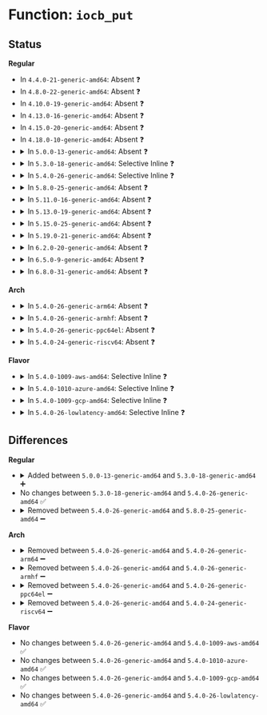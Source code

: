 # Function: <code>iocb_put</code>

## Status
<b>Regular</b>
<ul>
<li>
In <code>4.4.0-21-generic-amd64</code>: Absent ❓
</li>
<li>
In <code>4.8.0-22-generic-amd64</code>: Absent ❓
</li>
<li>
In <code>4.10.0-19-generic-amd64</code>: Absent ❓
</li>
<li>
In <code>4.13.0-16-generic-amd64</code>: Absent ❓
</li>
<li>
In <code>4.15.0-20-generic-amd64</code>: Absent ❓
</li>
<li>
In <code>4.18.0-10-generic-amd64</code>: Absent ❓
</li>
<li>
<details>
<summary>In <code>5.0.0-13-generic-amd64</code>: Absent ❓</summary>

```json
{
  "name": "iocb_put",
  "collision_type": "Unique Static",
  "inline_type": "Full",
  "funcs": [
    {
      "addr": 18446744071582029468,
      "name": "iocb_put",
      "external": false,
      "loc": "fs/aio.c:1070",
      "file": "fs/aio.c",
      "inline": "declared, inlined",
      "caller_inline": [
        "fs/aio.c:io_submit_one",
        "fs/aio.c:io_submit_one",
        "fs/aio.c:aio_complete"
      ],
      "caller_func": []
    }
  ],
  "symbols": []
}
```
</details>
</li>
<li>
<details>
<summary>In <code>5.3.0-18-generic-amd64</code>: Selective Inline ❓</summary>

```c
void iocb_put(struct aio_kiocb * iocb)
```

```json
{
  "name": "iocb_put",
  "collision_type": "Unique Static",
  "inline_type": "Selective",
  "funcs": [
    {
      "addr": 18446744071582168529,
      "name": "iocb_put",
      "external": false,
      "loc": "fs/aio.c:1161",
      "file": "fs/aio.c",
      "inline": "declared, inlined",
      "caller_inline": [
        "fs/aio.c:io_submit_one",
        "fs/aio.c:io_submit_one",
        "fs/aio.c:aio_poll_wake",
        "fs/aio.c:aio_poll_wake",
        "fs/aio.c:aio_poll_complete_work",
        "fs/aio.c:aio_poll_complete_work",
        "fs/aio.c:aio_fsync_work",
        "fs/aio.c:aio_fsync_work",
        "fs/aio.c:aio_complete_rw",
        "fs/aio.c:aio_complete_rw"
      ],
      "caller_func": []
    }
  ],
  "symbols": [
    {
      "addr": 18446744071582158432,
      "name": "iocb_put",
      "section": ".text",
      "bind": "STB_LOCAL",
      "size": 604
    }
  ]
}
```
</details>
</li>
<li>
<details>
<summary>In <code>5.4.0-26-generic-amd64</code>: Selective Inline ❓</summary>

```c
void iocb_put(struct aio_kiocb * iocb)
```

```json
{
  "name": "iocb_put",
  "collision_type": "Unique Static",
  "inline_type": "Selective",
  "funcs": [
    {
      "addr": 18446744071582245921,
      "name": "iocb_put",
      "external": false,
      "loc": "fs/aio.c:1161",
      "file": "fs/aio.c",
      "inline": "declared, inlined",
      "caller_inline": [
        "fs/aio.c:io_submit_one",
        "fs/aio.c:io_submit_one",
        "fs/aio.c:aio_poll_complete_work",
        "fs/aio.c:aio_poll_complete_work",
        "fs/aio.c:aio_poll_put_work",
        "fs/aio.c:aio_poll_put_work",
        "fs/aio.c:aio_fsync_work",
        "fs/aio.c:aio_fsync_work",
        "fs/aio.c:aio_complete_rw",
        "fs/aio.c:aio_complete_rw"
      ],
      "caller_func": [
        "fs/aio.c:aio_poll_wake"
      ]
    }
  ],
  "symbols": [
    {
      "addr": 18446744071582235664,
      "name": "iocb_put",
      "section": ".text",
      "bind": "STB_LOCAL",
      "size": 604
    }
  ]
}
```
</details>
</li>
<li>
<details>
<summary>In <code>5.8.0-25-generic-amd64</code>: Absent ❓</summary>

```json
{
  "name": "iocb_put",
  "collision_type": "Unique Static",
  "inline_type": "Full",
  "funcs": [
    {
      "addr": 18446744071582483097,
      "name": "iocb_put",
      "external": false,
      "loc": "fs/aio.c:1161",
      "file": "fs/aio.c",
      "inline": "declared, inlined",
      "caller_inline": [
        "fs/aio.c:io_submit_one",
        "fs/aio.c:io_submit_one",
        "fs/aio.c:aio_poll",
        "fs/aio.c:aio_poll",
        "fs/aio.c:aio_poll_wake",
        "fs/aio.c:aio_poll_wake",
        "fs/aio.c:aio_poll_complete_work",
        "fs/aio.c:aio_poll_complete_work",
        "fs/aio.c:aio_poll_put_work",
        "fs/aio.c:aio_poll_put_work",
        "fs/aio.c:aio_fsync_work",
        "fs/aio.c:aio_fsync_work",
        "fs/aio.c:aio_complete_rw",
        "fs/aio.c:aio_complete_rw"
      ],
      "caller_func": []
    }
  ],
  "symbols": []
}
```
</details>
</li>
<li>
<details>
<summary>In <code>5.11.0-16-generic-amd64</code>: Absent ❓</summary>

```json
{
  "name": "iocb_put",
  "collision_type": "Unique Static",
  "inline_type": "Full",
  "funcs": [
    {
      "addr": 18446744071582539678,
      "name": "iocb_put",
      "external": false,
      "loc": "fs/aio.c:1163",
      "file": "fs/aio.c",
      "inline": "declared, inlined",
      "caller_inline": [
        "fs/aio.c:io_submit_one",
        "fs/aio.c:io_submit_one",
        "fs/aio.c:aio_poll",
        "fs/aio.c:aio_poll",
        "fs/aio.c:aio_poll_wake",
        "fs/aio.c:aio_poll_wake",
        "fs/aio.c:aio_poll_complete_work",
        "fs/aio.c:aio_poll_complete_work",
        "fs/aio.c:aio_poll_put_work",
        "fs/aio.c:aio_poll_put_work",
        "fs/aio.c:aio_fsync_work",
        "fs/aio.c:aio_fsync_work",
        "fs/aio.c:aio_complete_rw",
        "fs/aio.c:aio_complete_rw"
      ],
      "caller_func": []
    }
  ],
  "symbols": []
}
```
</details>
</li>
<li>
<details>
<summary>In <code>5.13.0-19-generic-amd64</code>: Absent ❓</summary>

```json
{
  "name": "iocb_put",
  "collision_type": "Unique Static",
  "inline_type": "Full",
  "funcs": [
    {
      "addr": 18446744071582568686,
      "name": "iocb_put",
      "external": false,
      "loc": "fs/aio.c:1160",
      "file": "fs/aio.c",
      "inline": "declared, inlined",
      "caller_inline": [
        "fs/aio.c:io_submit_one",
        "fs/aio.c:io_submit_one",
        "fs/aio.c:aio_poll_wake",
        "fs/aio.c:aio_poll_wake",
        "fs/aio.c:aio_poll_complete_work",
        "fs/aio.c:aio_poll_complete_work",
        "fs/aio.c:aio_poll_put_work",
        "fs/aio.c:aio_poll_put_work",
        "fs/aio.c:aio_fsync_work",
        "fs/aio.c:aio_fsync_work",
        "fs/aio.c:aio_complete_rw",
        "fs/aio.c:aio_complete_rw"
      ],
      "caller_func": []
    }
  ],
  "symbols": []
}
```
</details>
</li>
<li>
<details>
<summary>In <code>5.15.0-25-generic-amd64</code>: Absent ❓</summary>

```json
{
  "name": "iocb_put",
  "collision_type": "Unique Static",
  "inline_type": "Full",
  "funcs": [
    {
      "addr": 18446744071582885966,
      "name": "iocb_put",
      "external": false,
      "loc": "fs/aio.c:1161",
      "file": "fs/aio.c",
      "inline": "declared, inlined",
      "caller_inline": [
        "fs/aio.c:io_submit_one",
        "fs/aio.c:io_submit_one",
        "fs/aio.c:aio_poll_wake",
        "fs/aio.c:aio_poll_wake",
        "fs/aio.c:aio_poll_complete_work",
        "fs/aio.c:aio_poll_complete_work",
        "fs/aio.c:aio_poll_put_work",
        "fs/aio.c:aio_poll_put_work",
        "fs/aio.c:aio_fsync_work",
        "fs/aio.c:aio_fsync_work",
        "fs/aio.c:aio_complete_rw",
        "fs/aio.c:aio_complete_rw"
      ],
      "caller_func": []
    }
  ],
  "symbols": []
}
```
</details>
</li>
<li>
<details>
<summary>In <code>5.19.0-21-generic-amd64</code>: Absent ❓</summary>

```json
{
  "name": "iocb_put",
  "collision_type": "Unique Static",
  "inline_type": "Full",
  "funcs": [
    {
      "addr": 18446744071583453755,
      "name": "iocb_put",
      "external": false,
      "loc": "fs/aio.c:1187",
      "file": "fs/aio.c",
      "inline": "declared, inlined",
      "caller_inline": [
        "fs/aio.c:io_submit_one",
        "fs/aio.c:io_submit_one",
        "fs/aio.c:aio_poll_wake",
        "fs/aio.c:aio_poll_wake",
        "fs/aio.c:aio_poll_complete_work",
        "fs/aio.c:aio_poll_complete_work",
        "fs/aio.c:aio_poll_put_work",
        "fs/aio.c:aio_poll_put_work",
        "fs/aio.c:aio_fsync_work",
        "fs/aio.c:aio_fsync_work",
        "fs/aio.c:aio_complete_rw",
        "fs/aio.c:aio_complete_rw"
      ],
      "caller_func": []
    }
  ],
  "symbols": []
}
```
</details>
</li>
<li>
<details>
<summary>In <code>6.2.0-20-generic-amd64</code>: Absent ❓</summary>

```json
{
  "name": "iocb_put",
  "collision_type": "Unique Static",
  "inline_type": "Full",
  "funcs": [
    {
      "addr": 18446744071584043643,
      "name": "iocb_put",
      "external": false,
      "loc": "fs/aio.c:1188",
      "file": "fs/aio.c",
      "inline": "declared, inlined",
      "caller_inline": [
        "fs/aio.c:io_submit_one",
        "fs/aio.c:io_submit_one",
        "fs/aio.c:aio_poll_wake",
        "fs/aio.c:aio_poll_wake",
        "fs/aio.c:aio_poll_complete_work",
        "fs/aio.c:aio_poll_complete_work",
        "fs/aio.c:aio_poll_put_work",
        "fs/aio.c:aio_poll_put_work",
        "fs/aio.c:aio_fsync_work",
        "fs/aio.c:aio_fsync_work",
        "fs/aio.c:aio_complete_rw",
        "fs/aio.c:aio_complete_rw"
      ],
      "caller_func": []
    }
  ],
  "symbols": []
}
```
</details>
</li>
<li>
<details>
<summary>In <code>6.5.0-9-generic-amd64</code>: Absent ❓</summary>

```json
{
  "name": "iocb_put",
  "collision_type": "Unique Static",
  "inline_type": "Full",
  "funcs": [
    {
      "addr": 18446744071584268363,
      "name": "iocb_put",
      "external": false,
      "loc": "fs/aio.c:1183",
      "file": "fs/aio.c",
      "inline": "declared, inlined",
      "caller_inline": [
        "fs/aio.c:io_submit_one",
        "fs/aio.c:io_submit_one",
        "fs/aio.c:aio_poll_wake",
        "fs/aio.c:aio_poll_wake",
        "fs/aio.c:aio_poll_complete_work",
        "fs/aio.c:aio_poll_complete_work",
        "fs/aio.c:aio_poll_put_work",
        "fs/aio.c:aio_poll_put_work",
        "fs/aio.c:aio_fsync_work",
        "fs/aio.c:aio_fsync_work",
        "fs/aio.c:aio_complete_rw",
        "fs/aio.c:aio_complete_rw"
      ],
      "caller_func": []
    }
  ],
  "symbols": []
}
```
</details>
</li>
<li>
<details>
<summary>In <code>6.8.0-31-generic-amd64</code>: Absent ❓</summary>

```json
{
  "name": "iocb_put",
  "collision_type": "Unique Static",
  "inline_type": "Full",
  "funcs": [
    {
      "addr": 18446744071584485163,
      "name": "iocb_put",
      "external": false,
      "loc": "fs/aio.c:1212",
      "file": "fs/aio.c",
      "inline": "declared, inlined",
      "caller_inline": [
        "fs/aio.c:io_submit_one",
        "fs/aio.c:io_submit_one",
        "fs/aio.c:aio_poll_wake",
        "fs/aio.c:aio_poll_wake",
        "fs/aio.c:aio_poll_complete_work",
        "fs/aio.c:aio_poll_complete_work",
        "fs/aio.c:aio_poll_put_work",
        "fs/aio.c:aio_poll_put_work",
        "fs/aio.c:aio_fsync_work",
        "fs/aio.c:aio_fsync_work",
        "fs/aio.c:aio_complete_rw",
        "fs/aio.c:aio_complete_rw"
      ],
      "caller_func": []
    }
  ],
  "symbols": []
}
```
</details>
</li>
</ul>
<b>Arch</b>
<ul>
<li>
<details>
<summary>In <code>5.4.0-26-generic-arm64</code>: Absent ❓</summary>

```json
{
  "name": "iocb_put",
  "collision_type": "Unique Static",
  "inline_type": "Full",
  "funcs": [
    {
      "addr": 18446603336493818020,
      "name": "iocb_put",
      "external": false,
      "loc": "fs/aio.c:1161",
      "file": "fs/aio.c",
      "inline": "declared, inlined",
      "caller_inline": [
        "fs/aio.c:io_submit_one",
        "fs/aio.c:io_submit_one",
        "fs/aio.c:io_submit_one",
        "fs/aio.c:io_submit_one",
        "fs/aio.c:aio_poll_wake",
        "fs/aio.c:aio_poll_wake",
        "fs/aio.c:aio_poll_complete_work",
        "fs/aio.c:aio_poll_complete_work",
        "fs/aio.c:aio_poll_put_work",
        "fs/aio.c:aio_poll_put_work",
        "fs/aio.c:aio_fsync_work",
        "fs/aio.c:aio_fsync_work",
        "fs/aio.c:aio_complete_rw",
        "fs/aio.c:aio_complete_rw"
      ],
      "caller_func": []
    }
  ],
  "symbols": []
}
```
</details>
</li>
<li>
<details>
<summary>In <code>5.4.0-26-generic-armhf</code>: Absent ❓</summary>

```json
{
  "name": "iocb_put",
  "collision_type": "Unique Static",
  "inline_type": "Full",
  "funcs": [
    {
      "addr": 3227325268,
      "name": "iocb_put",
      "external": false,
      "loc": "fs/aio.c:1161",
      "file": "fs/aio.c",
      "inline": "declared, inlined",
      "caller_inline": [
        "fs/aio.c:__se_sys_io_submit",
        "fs/aio.c:__se_sys_io_submit",
        "fs/aio.c:aio_poll_wake",
        "fs/aio.c:aio_poll_wake",
        "fs/aio.c:aio_poll_complete_work",
        "fs/aio.c:aio_poll_complete_work",
        "fs/aio.c:aio_poll_put_work",
        "fs/aio.c:aio_poll_put_work",
        "fs/aio.c:aio_fsync_work",
        "fs/aio.c:aio_fsync_work",
        "fs/aio.c:aio_complete_rw",
        "fs/aio.c:aio_complete_rw"
      ],
      "caller_func": []
    }
  ],
  "symbols": []
}
```
</details>
</li>
<li>
<details>
<summary>In <code>5.4.0-26-generic-ppc64el</code>: Absent ❓</summary>

```json
{
  "name": "iocb_put",
  "collision_type": "Unique Static",
  "inline_type": "Full",
  "funcs": [
    {
      "addr": 13835058055287436592,
      "name": "iocb_put",
      "external": false,
      "loc": "fs/aio.c:1161",
      "file": "fs/aio.c",
      "inline": "declared, inlined",
      "caller_inline": [
        "fs/aio.c:io_submit_one",
        "fs/aio.c:io_submit_one",
        "fs/aio.c:io_submit_one",
        "fs/aio.c:io_submit_one",
        "fs/aio.c:aio_poll_wake",
        "fs/aio.c:aio_poll_wake",
        "fs/aio.c:aio_poll_complete_work",
        "fs/aio.c:aio_poll_complete_work",
        "fs/aio.c:aio_poll_put_work",
        "fs/aio.c:aio_poll_put_work",
        "fs/aio.c:aio_fsync_work",
        "fs/aio.c:aio_fsync_work",
        "fs/aio.c:aio_complete_rw",
        "fs/aio.c:aio_complete_rw"
      ],
      "caller_func": []
    }
  ],
  "symbols": []
}
```
</details>
</li>
<li>
<details>
<summary>In <code>5.4.0-24-generic-riscv64</code>: Absent ❓</summary>

```json
{
  "name": "iocb_put",
  "collision_type": "Unique Static",
  "inline_type": "Full",
  "funcs": [
    {
      "addr": 18446743936273391660,
      "name": "iocb_put",
      "external": false,
      "loc": "fs/aio.c:1161",
      "file": "fs/aio.c",
      "inline": "declared, inlined",
      "caller_inline": [
        "fs/aio.c:aio_poll_wake",
        "fs/aio.c:aio_poll_wake",
        "fs/aio.c:aio_poll_complete_work",
        "fs/aio.c:aio_poll_complete_work",
        "fs/aio.c:aio_poll_put_work",
        "fs/aio.c:aio_poll_put_work",
        "fs/aio.c:aio_fsync_work",
        "fs/aio.c:aio_fsync_work",
        "fs/aio.c:aio_complete_rw",
        "fs/aio.c:aio_complete_rw"
      ],
      "caller_func": []
    }
  ],
  "symbols": []
}
```
</details>
</li>
</ul>
<b>Flavor</b>
<ul>
<li>
<details>
<summary>In <code>5.4.0-1009-aws-amd64</code>: Selective Inline ❓</summary>

```c
void iocb_put(struct aio_kiocb * iocb)
```

```json
{
  "name": "iocb_put",
  "collision_type": "Unique Static",
  "inline_type": "Selective",
  "funcs": [
    {
      "addr": 18446744071582214657,
      "name": "iocb_put",
      "external": false,
      "loc": "fs/aio.c:1161",
      "file": "fs/aio.c",
      "inline": "declared, inlined",
      "caller_inline": [
        "fs/aio.c:io_submit_one",
        "fs/aio.c:io_submit_one",
        "fs/aio.c:aio_poll_complete_work",
        "fs/aio.c:aio_poll_complete_work",
        "fs/aio.c:aio_poll_put_work",
        "fs/aio.c:aio_poll_put_work",
        "fs/aio.c:aio_fsync_work",
        "fs/aio.c:aio_fsync_work",
        "fs/aio.c:aio_complete_rw",
        "fs/aio.c:aio_complete_rw"
      ],
      "caller_func": [
        "fs/aio.c:aio_poll_wake"
      ]
    }
  ],
  "symbols": [
    {
      "addr": 18446744071582204400,
      "name": "iocb_put",
      "section": ".text",
      "bind": "STB_LOCAL",
      "size": 604
    }
  ]
}
```
</details>
</li>
<li>
<details>
<summary>In <code>5.4.0-1010-azure-amd64</code>: Selective Inline ❓</summary>

```c
void iocb_put(struct aio_kiocb * iocb)
```

```json
{
  "name": "iocb_put",
  "collision_type": "Unique Static",
  "inline_type": "Selective",
  "funcs": [
    {
      "addr": 18446744071582151553,
      "name": "iocb_put",
      "external": false,
      "loc": "fs/aio.c:1161",
      "file": "fs/aio.c",
      "inline": "declared, inlined",
      "caller_inline": [
        "fs/aio.c:io_submit_one",
        "fs/aio.c:io_submit_one",
        "fs/aio.c:aio_poll_wake",
        "fs/aio.c:aio_poll_wake",
        "fs/aio.c:aio_poll_complete_work",
        "fs/aio.c:aio_poll_complete_work",
        "fs/aio.c:aio_poll_put_work",
        "fs/aio.c:aio_poll_put_work",
        "fs/aio.c:aio_fsync_work",
        "fs/aio.c:aio_fsync_work",
        "fs/aio.c:aio_complete_rw",
        "fs/aio.c:aio_complete_rw"
      ],
      "caller_func": []
    }
  ],
  "symbols": [
    {
      "addr": 18446744071582141712,
      "name": "iocb_put",
      "section": ".text",
      "bind": "STB_LOCAL",
      "size": 604
    }
  ]
}
```
</details>
</li>
<li>
<details>
<summary>In <code>5.4.0-1009-gcp-amd64</code>: Selective Inline ❓</summary>

```c
void iocb_put(struct aio_kiocb * iocb)
```

```json
{
  "name": "iocb_put",
  "collision_type": "Unique Static",
  "inline_type": "Selective",
  "funcs": [
    {
      "addr": 18446744071582205137,
      "name": "iocb_put",
      "external": false,
      "loc": "fs/aio.c:1161",
      "file": "fs/aio.c",
      "inline": "declared, inlined",
      "caller_inline": [
        "fs/aio.c:io_submit_one",
        "fs/aio.c:io_submit_one",
        "fs/aio.c:aio_poll_complete_work",
        "fs/aio.c:aio_poll_complete_work",
        "fs/aio.c:aio_poll_put_work",
        "fs/aio.c:aio_poll_put_work",
        "fs/aio.c:aio_fsync_work",
        "fs/aio.c:aio_fsync_work",
        "fs/aio.c:aio_complete_rw",
        "fs/aio.c:aio_complete_rw"
      ],
      "caller_func": [
        "fs/aio.c:aio_poll_wake"
      ]
    }
  ],
  "symbols": [
    {
      "addr": 18446744071582194880,
      "name": "iocb_put",
      "section": ".text",
      "bind": "STB_LOCAL",
      "size": 604
    }
  ]
}
```
</details>
</li>
<li>
<details>
<summary>In <code>5.4.0-26-lowlatency-amd64</code>: Selective Inline ❓</summary>

```c
void iocb_put(struct aio_kiocb * iocb)
```

```json
{
  "name": "iocb_put",
  "collision_type": "Unique Static",
  "inline_type": "Selective",
  "funcs": [
    {
      "addr": 18446744071582280005,
      "name": "iocb_put",
      "external": false,
      "loc": "fs/aio.c:1161",
      "file": "fs/aio.c",
      "inline": "declared, inlined",
      "caller_inline": [
        "fs/aio.c:io_submit_one",
        "fs/aio.c:io_submit_one",
        "fs/aio.c:aio_poll_wake",
        "fs/aio.c:aio_poll_wake",
        "fs/aio.c:aio_poll_complete_work",
        "fs/aio.c:aio_poll_complete_work",
        "fs/aio.c:aio_poll_put_work",
        "fs/aio.c:aio_poll_put_work",
        "fs/aio.c:aio_fsync_work",
        "fs/aio.c:aio_fsync_work",
        "fs/aio.c:aio_complete_rw",
        "fs/aio.c:aio_complete_rw"
      ],
      "caller_func": []
    }
  ],
  "symbols": [
    {
      "addr": 18446744071582271872,
      "name": "iocb_put",
      "section": ".text",
      "bind": "STB_LOCAL",
      "size": 694
    }
  ]
}
```
</details>
</li>
</ul>

## Differences
<b>Regular</b>
<ul>
<li>
<details>
<summary>Added between <code>5.0.0-13-generic-amd64</code> and <code>5.3.0-18-generic-amd64</code> ➕</summary>

```c
void iocb_put(struct aio_kiocb * iocb)
```
</details>
</li>
<li>
No changes between <code>5.3.0-18-generic-amd64</code> and <code>5.4.0-26-generic-amd64</code> ✅
</li>
<li>
<details>
<summary>Removed between <code>5.4.0-26-generic-amd64</code> and <code>5.8.0-25-generic-amd64</code> ➖</summary>

```c
void iocb_put(struct aio_kiocb * iocb)
```
</details>
</li>
</ul>
<b>Arch</b>
<ul>
<li>
<details>
<summary>Removed between <code>5.4.0-26-generic-amd64</code> and <code>5.4.0-26-generic-arm64</code> ➖</summary>

```c
void iocb_put(struct aio_kiocb * iocb)
```
</details>
</li>
<li>
<details>
<summary>Removed between <code>5.4.0-26-generic-amd64</code> and <code>5.4.0-26-generic-armhf</code> ➖</summary>

```c
void iocb_put(struct aio_kiocb * iocb)
```
</details>
</li>
<li>
<details>
<summary>Removed between <code>5.4.0-26-generic-amd64</code> and <code>5.4.0-26-generic-ppc64el</code> ➖</summary>

```c
void iocb_put(struct aio_kiocb * iocb)
```
</details>
</li>
<li>
<details>
<summary>Removed between <code>5.4.0-26-generic-amd64</code> and <code>5.4.0-24-generic-riscv64</code> ➖</summary>

```c
void iocb_put(struct aio_kiocb * iocb)
```
</details>
</li>
</ul>
<b>Flavor</b>
<ul>
<li>
No changes between <code>5.4.0-26-generic-amd64</code> and <code>5.4.0-1009-aws-amd64</code> ✅
</li>
<li>
No changes between <code>5.4.0-26-generic-amd64</code> and <code>5.4.0-1010-azure-amd64</code> ✅
</li>
<li>
No changes between <code>5.4.0-26-generic-amd64</code> and <code>5.4.0-1009-gcp-amd64</code> ✅
</li>
<li>
No changes between <code>5.4.0-26-generic-amd64</code> and <code>5.4.0-26-lowlatency-amd64</code> ✅
</li>
</ul>
